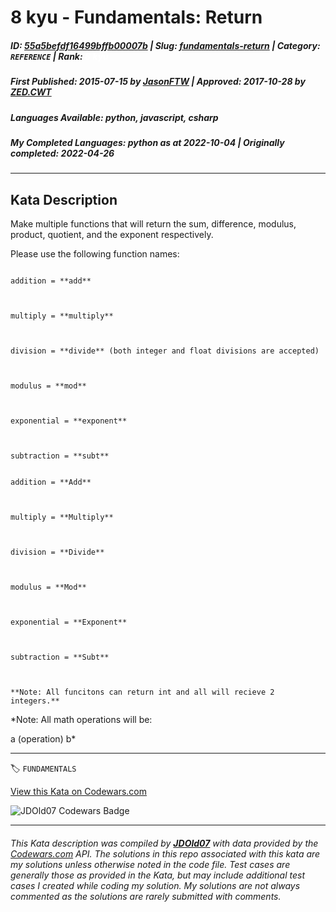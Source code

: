 # 8 kyu - Fundamentals: Return

##### **ID**: [55a5befdf16499bffb00007b](https://www.codewars.com/kata/55a5befdf16499bffb00007b) | **Slug**: [fundamentals-return](https://www.codewars.com/kata/55a5befdf16499bffb00007b) | **Category**: `REFERENCE` | **Rank**: <span style="color:white">8 kyu</span>

##### **First Published**: 2015-07-15 ***by*** [JasonFTW](https://www.codewars.com/users/JasonFTW) | **Approved**: 2017-10-28 ***by*** [ZED.CWT](https://www.codewars.com/users/ZED.CWT)

##### **Languages Available**: python, javascript, csharp

##### **My Completed Languages**: python ***as at*** 2022-10-04 | **Originally completed**: 2022-04-26

---

## Kata Description


Make multiple functions that will return the sum, difference, modulus, product, quotient, and the exponent respectively.



Please use the following function names:



```if-not:csharp

addition = **add**



multiply = **multiply**



division = **divide** (both integer and float divisions are accepted)



modulus = **mod**



exponential = **exponent**



subtraction = **subt**

```



```if:csharp

addition = **Add**



multiply = **Multiply**



division = **Divide** 



modulus = **Mod**



exponential = **Exponent**



subtraction = **Subt**



**Note: All funcitons can return int and all will recieve 2 integers.** 

```





*Note: All math operations will be:

  a (operation) b*



---


🏷 `FUNDAMENTALS`


[View this Kata on Codewars.com](https://www.codewars.com/kata/55a5befdf16499bffb00007b)

![](https://www.codewars.com/users/jdold07/badges/large "JDOld07 Codewars Badge")

---

###### *This Kata description was compiled by [**JDOld07**](https://tpstech.dev) with data provided by the [Codewars.com](https://www.codewars.com) API.  The solutions in this repo associated with this kata are my solutions unless otherwise noted in the code file.  Test cases are generally those as provided in the Kata, but may include additional test cases I created while coding my solution.  My solutions are not always commented as the solutions are rarely submitted with comments.*

